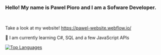 ### Hello! My name is Pawel Pioro and I am a Sofware Developer.
<br>

Take a look at my website!
https://pawel-website.webflow.io/

🧠 I am currently learning C#, SQL and a few JavaScript APIs
<br>

<a href="https://github.com/Pawel-Pioro" align="left"><img src="https://github-readme-stats.vercel.app/api/top-langs/?username=Pawel-Pioro&langs_count=10&title_color=0891b2&text_color=ffffff&icon_color=0891b2&bg_color=1c1917&hide_border=true&locale=en&custom_title=Top%20%Languages" alt="Top Languages" /></a>
